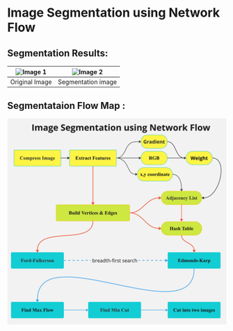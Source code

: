 # Image Segmentation using Network Flow

## Segmentation Results:

| ![Image 1](image1.png) | ![Image 2]([image2.png](https://github.com/ChingSsuyuan/Image-Foreground-Background-Segmentation-using-Network-Flow/blob/bb18281f6bb471c9a44f29230e8e8ee7d74990ec/Pictures/segmentation_result.png)) |
|------------------------|------------------------|
| Original Image   | Segmentation image    |

## Segmentataion Flow Map :
![p1](https://github.com/ChingSsuyuan/Image-Foreground-Background-Segmentation-using-Network-Flow/blob/8d2f15cf44abdb25035caabe3080d340ff72393e/Pictures/flow%20map.jpg)
